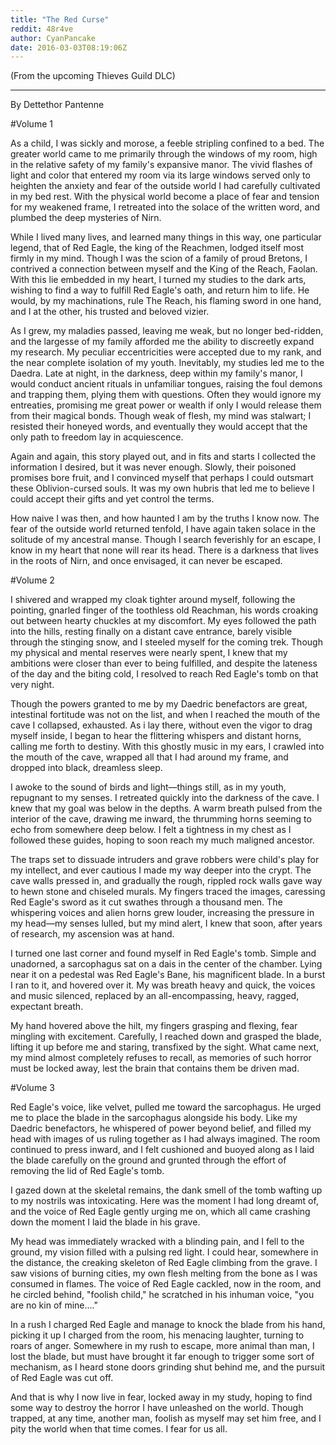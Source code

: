 ```yaml
---
title: "The Red Curse"
reddit: 48r4ve
author: CyanPancake
date: 2016-03-03T08:19:06Z
---
```


(From the upcoming Thieves Guild DLC)

----
By Dettethor Pantenne

#Volume 1

As a child, I was sickly and morose, a feeble stripling confined to a bed. The greater world came to me primarily through the windows of my room, high in the relative safety of my family's expansive manor. The vivid flashes of light and color that entered my room via its large windows served only to heighten the anxiety and fear of the outside world I had carefully cultivated in my bed rest. With the physical world become a place of fear and tension for my weakened frame, I retreated into the solace of the written word, and plumbed the deep mysteries of Nirn.

While I lived many lives, and learned many things in this way, one particular legend, that of Red Eagle, the king of the Reachmen, lodged itself most firmly in my mind. Though I was the scion of a family of proud Bretons, I contrived a connection between myself and the King of the Reach, Faolan. With this lie embedded in my heart, I turned my studies to the dark arts, wishing to find a way to fulfill Red Eagle's oath, and return him to life. He would, by my machinations, rule The Reach, his flaming sword in one hand, and I at the other, his trusted and beloved vizier.

As I grew, my maladies passed, leaving me weak, but no longer bed-ridden, and the largesse of my family afforded me the ability to discreetly expand my research. My peculiar eccentricities were accepted due to my rank, and the near complete isolation of my youth.
Inevitably, my studies led me to the Daedra. Late at night, in the darkness, deep within my family's manor, I would conduct ancient rituals in unfamiliar tongues, raising the foul demons and trapping them, plying them with questions. Often they would ignore my entreaties, promising me great power or wealth if only I would release them from their magical bonds. Though weak of flesh, my mind was stalwart; I resisted their honeyed words, and eventually they would accept that the only path to freedom lay in acquiescence.

Again and again, this story played out, and in fits and starts I collected the information I desired, but it was never enough. Slowly, their poisoned promises bore fruit, and I convinced myself that perhaps I could outsmart these Oblivion-cursed souls. It was my own hubris that led me to believe I could accept their gifts and yet control the terms.

How naive I was then, and how haunted I am by the truths I know now. The fear of the outside world returned tenfold, I have again taken solace in the solitude of my ancestral manse. Though I search feverishly for an escape, I know in my heart that none will rear its head. There is a darkness that lives in the roots of Nirn, and once envisaged, it can never be escaped.

#Volume 2

I shivered and wrapped my cloak tighter around myself, following the pointing, gnarled finger of the toothless old Reachman, his words croaking out between hearty chuckles at my discomfort. My eyes followed the path into the hills, resting finally on a distant cave entrance, barely visible through the stinging snow, and I steeled myself for the coming trek. Though my physical and mental reserves were nearly spent, I knew that my ambitions were closer than ever to being fulfilled, and despite the lateness of the day and the biting cold, I resolved to reach Red Eagle's tomb on that very night.

Though the powers granted to me by my Daedric benefactors are great, intestinal fortitude was not on the list, and when I reached the mouth of the cave I collapsed, exhausted. As i lay there, without even the vigor to drag myself inside, I began to hear the flittering whispers and distant horns, calling me forth to destiny. With this ghostly music in my ears, I crawled into the mouth of the cave, wrapped all that I had around my frame, and dropped into black, dreamless sleep.

I awoke to the sound of birds and light—things still, as in my youth, repugnant to my senses. I retreated quickly into the darkness of the cave. I knew that my goal was below in the depths. A warm breath pulsed from the interior of the cave, drawing me inward, the thrumming horns seeming to echo from somewhere deep below. I felt a tightness in my chest as I followed these guides, hoping to soon reach my much maligned ancestor.

The traps set to dissuade intruders and grave robbers were child's play for my intellect, and ever cautious I made my way deeper into the crypt. The cave walls pressed in, and gradually the rough, rippled rock walls gave way to hewn stone and chiseled murals. My fingers traced the images, caressing Red Eagle's sword as it cut swathes through a thousand men. The whispering voices and alien horns grew louder, increasing the pressure in my head—my senses lulled, but my mind alert, I knew that soon, after years of research, my ascension was at hand.

I turned one last corner and found myself in Red Eagle's tomb. Simple and unadorned, a sarcophagus sat on a dais in the center of the chamber. Lying near it on a pedestal was Red Eagle's Bane, his magnificent blade. In a burst I ran to it, and hovered over it. My was breath heavy and quick, the voices and music silenced, replaced by an all-encompassing, heavy, ragged, expectant breath.

My hand hovered above the hilt, my fingers grasping and flexing, fear mingling with excitement. Carefully, I reached down and grasped the blade, lifting it up before me and staring, transfixed by the sight.
What came next, my mind almost completely refuses to recall, as memories of such horror must be locked away, lest the brain that contains them be driven mad.

#Volume 3

Red Eagle's voice, like velvet, pulled me toward the sarcophagus. He urged me to place the blade in the sarcophagus alongside his body. Like my Daedric benefactors, he whispered of power beyond belief, and filled my head with images of us ruling together as I had always imagined. The room continued to press inward, and I felt cushioned and buoyed along as I laid the blade carefully on the ground and grunted through the effort of removing the lid of Red Eagle's tomb.

I gazed down at the skeletal remains, the dank smell of the tomb wafting up to my nostrils was intoxicating. Here was the moment I had long dreamt of, and the voice of Red Eagle gently urging me on, which all came crashing down the moment I laid the blade in his grave.

My head was immediately wracked with a blinding pain, and I fell to the ground, my vision filled with a pulsing red light. I could hear, somewhere in the distance, the creaking skeleton of Red Eagle climbing from the grave. I saw visions of burning cities, my own flesh melting from the bone as I was consumed in flames. The voice of Red Eagle cackled, now in the room, and he circled behind, "foolish child," he scratched in his inhuman voice, "you are no kin of mine...."

In a rush I charged Red Eagle and manage to knock the blade from his hand, picking it up I charged from the room, his menacing laughter, turning to roars of anger. Somewhere in my rush to escape, more animal than man, I lost the blade, but must have brought it far enough to trigger some sort of mechanism, as I heard stone doors grinding shut behind me, and the pursuit of Red Eagle was cut off.

And that is why I now live in fear, locked away in my study, hoping to find some way to destroy the horror I have unleashed on the world. Though trapped, at any time, another man, foolish as myself may set him free, and I pity the world when that time comes. I fear for us all.
